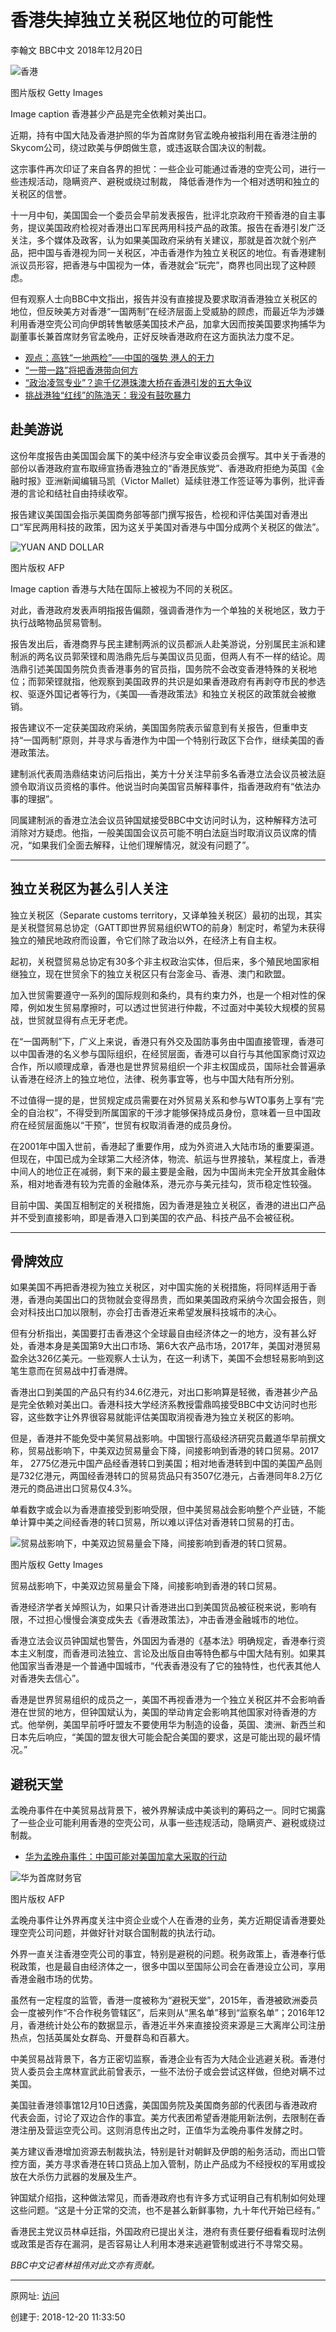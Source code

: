 # 香港失掉独立关税区地位的可能性

李翰文 BBC中文 2018年12月20日

![香港](图20181220-1香港-1.jpg)

图片版权 Getty Images 

Image caption 香港甚少产品是完全依赖对美出口。

近期，持有中国大陆及香港护照的华为首席财务官孟晚舟被指利用在香港注册的Skycom公司，绕过欧美与伊朗做生意，或违返联合国决议的制裁。

这宗事件再次印证了来自各界的担忧：一些企业可能通过香港的空壳公司，进行一些违规活动，隐瞒资产、避税或绕过制裁， 降低香港作为一个相对透明和独立的关税区的信誉。

十一月中旬，美国国会一个委员会早前发表报告，批评北京政府干预香港的自主事务，提议美国政府检视对香港出口军民两用科技产品的政策。报告在香港引发广泛关注，多个媒体及政客，认为如果美国政府采纳有关建议，那就是首次就个别产品，把中国与香港视为同一关税区，冲击香港作为独立关税区的地位。有香港建制派议员形容，把香港与中国视为一体，香港就会“玩完”，商界也同出现了这种顾虑。

但有观察人士向BBC中文指出，报告并没有直接提及要求取消香港独立关税区的地位，但反映美方对香港“一国两制”在经济层面上受威胁的顾虑，而最近华为涉嫌利用香港空壳公司向伊朗转售敏感美国技术产品，加拿大因而按美国要求拘捕华为副董事长兼首席财务官孟晚舟，正好反映香港政府在这方面执法力度不足。

*   [观点：高铁“一地两检”──中国的强势 港人的无力](https://www.bbc.com/zhongwen/simp/chinese-news-45480618)
*   [“一带一路”将把香港带向何方](https://www.bbc.com/zhongwen/simp/chinese-news-41225872)
*   [“政治凌驾专业”？逾千亿港珠澳大桥在香港引发的五大争议](https://www.bbc.com/zhongwen/simp/chinese-news-45898013)
*   [挑战港独“红线”的陈浩天：我没有鼓吹暴力](https://www.bbc.com/zhongwen/simp/chinese-news-44883503)

## 赴美游说

这份年度报告由美国国会属下的美中经济与安全审议委员会撰写。其中关于香港的部份以香港政府宣布取缔宣扬香港独立的“香港民族党”、香港政府拒绝为英国《金融时报》亚洲新闻编辑马凯（Victor Mallet）延续驻港工作签证等为事例，批评香港的言论和结社自由持续收窄。

报告建议美国国会指示美国商务部等部门撰写报告，检视和评估美国对香港出口“军民两用科技的政策，因为这关乎美国对香港与中国分成两个关税区的做法”。

![YUAN AND DOLLAR](图20181220-1香港-2.jpg)

图片版权 AFP 

Image caption 香港与大陆在国际上被视为不同的关税区。

对此，香港政府发表声明指报告偏颇，强调香港作为一个单独的关税地区，致力于执行战略物品贸易管制。

报告发出后，香港商界与民主建制两派的议员都派人赴美游说，分别属民主派和建制派的两名议员郭荣铿和周浩鼎先后与美国议员见面，但两人有不一样的结论。周浩鼎引述美国国务院负责香港事务的官员指，国务院不会改变香港特殊的关税地位；而郭荣铿就指，他观察到美国政界的共识是如果香港政府有再剥夺市民的参选权、驱逐外国记者等行为，《美国──香港政策法》和独立关税区的政策就会被撤销。

报告建议不一定获美国政府采纳，美国国务院表示留意到有关报告，但重申支持“一国两制”原则，并寻求与香港作为中国一个特别行政区下合作，继续美国的香港政策法。

建制派代表周浩鼎结束访问后指出，美方十分关注早前多名香港立法会议员被法庭颁令取消议员资格的事件。他说当时向美国官员解释事件，指香港政府有“依法办事的理据”。

同属建制派的香港立法会议员钟国斌接受BBC中文访问时认为，这种解释方法可消除对方疑虑。他指，一般美国国会议员可能不明白法庭当时取消议员议席的情况，“如果我们全面去解释，让他们理解情况，就没有问题了”。

---



## 独立关税区为甚么引人关注

独立关税区（Separate customs territory，又译单独关税区）最初的出现，其实是关税暨贸易总协定（GATT即世界贸易组织WTO的前身）制定时，希望为未获得独立的殖民地政府而设置，令它们除了政治以外，在经济上有自主权。

起初，关税暨贸易总协定有30多个非主权政治实体，但后来，多个殖民地国家相继独立，现在世贸余下的独立关税区只有台澎金马、香港、澳门和欧盟。

加入世贸需要遵守一系列的国际规则和条约，具有约束力外，也是一个相对性的保障，例如发生贸易摩擦时，可以透过世贸进行仲裁，不过面对中美较大规模的贸易战，世贸就显得有点无牙老虎。

在“一国两制”下，广义上来说，香港只有外交及国防事务由中国直接管理，香港可以中国香港的名义参与国际组织，在经贸层面，香港可以自行与其他国家商讨双边合作，所以顺理成章，香港也是世界贸易组织一个非主权国成员，国际社会普遍承认香港在经济上的独立地位，法律、税务事宜等，也与中国大陆有所分别。

不过值得一提的是，世贸规定成员需要在对外贸易关系和参与WTO事务上享有“完全的自治权”，不得受到所属国家的干涉才能够保持成员身份，意味着一旦中国政府在经贸层面施以“干预”，世贸有权取消香港的成员身份。

在2001年中国入世前，香港起了重要作用，成为外资进入大陆市场的重要渠道。但现在，中国已成为全球第二大经济体，物流、航运与世界接轨，某程度上，香港中间人的地位正在减弱，剩下来的最主要是金融，因为中国尚未完全开放其金融体系，相对地香港有较为完善的金融体系，港元亦与美元挂勾，货币稳定性较强。

目前中国、美国互相制定的关税措施，因为香港是独立关税区，香港的进出口产品并不受到直接影响，即是香港入口到美国的农产品、科技产品不会被征税。

---



## 骨牌效应

如果美国不再把香港视为独立关税区，对中国实施的关税措施，将同样适用于香港，香港向美国出口的货物就会变得昂贵，而如果美国政府采纳今次国会报告，则会对科技出口加以限制，亦会打击香港近来希望发展科技城市的决心。

但有分析指出，美国要打击香港这个全球最自由经济体之一的地方，没有甚么好处，香港本身是美国第9大出口市场、第6大农产品市场，2017年，美国对港贸易盈余达326亿美元。一些观察人士认为，在这一利诱下，美国不会想轻易影响到这笔生意而在贸易战中打香港牌。

香港出口到美国的产品只有约34.6亿港元，对出口影响算是轻微，香港甚少产品是完全依赖对美出口。香港科技大学经济系教授雷鼎鸣接受BBC中文访问时也形容，这些数字让外界很容易就能评估美国取消视香港为独立关税区的影响。

但是，香港并不能免受中美贸易战影响。中国银行高级经济研究员戴道华早前撰文称，贸易战影响下，中美双边贸易量会下降，间接影响到香港的转口贸易。2017年， 2775亿港元中国产品经香港转口到美国；相对地香港转到中国的美国产品则是732亿港元，两国经香港转口的贸易货品只有3507亿港元，占香港同年8.2万亿港元的商品进出口贸易仅4.3%。

单看数字或会以为香港直接受到影响受限，但中美贸易战会影响整个产业链，不能单计算中美之间经香港的转口贸易，所以难以评估对香港转口贸易的打击。

![贸易战影响下，中美双边贸易量会下降，间接影响到香港的转口贸易。](图20181220-1香港-3.jpg)

图片版权 Getty Images 

贸易战影响下，中美双边贸易量会下降，间接影响到香港的转口贸易。

香港经济学者关焯照认为，如果只计香港进出口到美国货品被征税来说，影响有限，不过担心慢慢会演变成失去《香港政策法》，冲击香港金融城市的地位。

香港立法会议员钟国斌也警告，外国因为香港的《基本法》明确规定，香港奉行资本主义制度，而香港司法独立、言论及出版自由等特色都与中国大陆有别。如果其他国家当香港是一个普通中国城市，“代表香港没有了它的独特性，也代表其他人对香港失去信心”。

香港是世界贸易组织的成员之一，美国不再视香港为一个独立关税区并不会影响香港在世贸的地方，但钟国斌认为，美国的举动肯定会影响其他国家对待香港的方式。他举例，美国早前呼吁盟友不要使用华为制造的设备，英国、澳洲、新西兰和日本先后响应，“美国的盟友很大可能会配合美国的要求，这是可能出现的最坏情况。”

## 避税天堂

孟晚舟事件在中美贸易战背景下，被外界解读成中美谈判的筹码之一。同时它揭露了一些企业可能利用香港的空壳公司，从事一些违规活动，隐瞒资产、避税或绕过制裁。

*   [华为孟晚舟事件：中国可能对美国加拿大采取的行动](https://www.bbc.com/zhongwen/simp/world-46498101)

![华为首席财务官](图20181220-1香港-4.jpg)

图片版权 AFP 

孟晚舟事件让外界再度关注中资企业或个人在香港的业务，美方近期促请香港要处理空壳公司问题，并做好针对联合国制裁的执法行动。

外界一直关注香港空壳公司的事宜，特别是避税的问题。税务政策上，香港奉行低税政策，也是最自由经济体之一，很多中国以至国际公司会在香港设立公司，享用香港金融市场的优势。

虽然有一定程度的监管，香港一度被称为“避税天堂”，2015年，香港被欧洲委员会一度被列作“不合作税务管辖区”，后来则从“黑名单”移到“监察名单”；2016年12月，香港统计处公布的数据显示，香港近半外来直接投资来源是三大离岸公司注册热点，包括英属处女群岛、开曼群岛和百慕大。

中美贸易战背景下，各方正密切监察，香港企业有否为大陆企业逃避关税。香港付货人委员会主席林宣武此前曾表示，一些不法份子或会尝试这样做，但绝对瞒不过美国。

美国驻香港领事馆12月10日透露，美国国务院及美国商务部的代表团与香港政府代表会面，讨论了双边合作的事宜。美方代表团希望香港能用新法例，去限制在香港注册及营运空壳公司。这则消息传出之时，正值华为孟晚舟事件发酵之时。

美方建议香港增加资源去制裁执法，特别是针对朝鲜及伊朗的船务活动，而出口管控方面，美方寻求香港在转口货品上加入管制，防止产品成为不经授权的军用或投放在大杀伤力武器的发展及生产。

钟国斌介绍指，这种做法常见，而香港政府也有许多方式证明自己有机制如何处理这些问题。“这是十分正常的交流，也不是甚么新鲜事物，九十年代开始已经有。”

香港民主党议员林卓廷指，外国政府已提出关注，港府有责任要仔细看看现时法例或政策是否存在漏洞，是否容易让人利用本港来逃避管制或进行不寻常交易。

_BBC中文记者林祖伟对此文亦有贡献。_

---------------------------------------------------


原网址: [访问](https://www.bbc.com/zhongwen/simp/business-46589730?ocid=socialflow_twitter)

创建于: 2018-12-20 11:33:50
